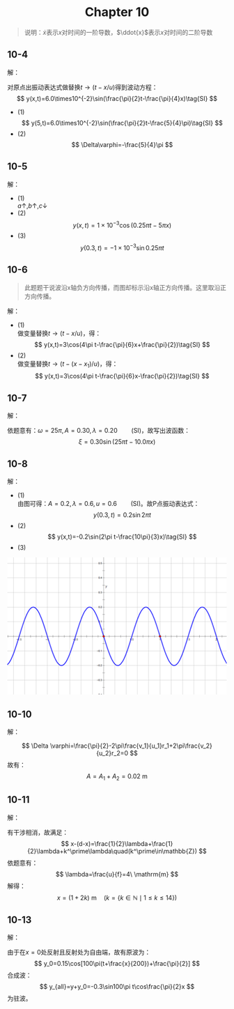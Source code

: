 # <center>Chapter 10</center>

>说明：$\dot{x}$表示$x$对时间的一阶导数，$\ddot{x}$表示$x$对时间的二阶导数

## 10-4

解：

对原点出振动表达式做替换$t\to(t-x/u)$得到波动方程：
$$
y(x,t)=6.0\times10^{-2}\sin(\frac{\pi}{2}t-\frac{\pi}{4}x)\tag{SI}
$$
- (1)  
$$
y(5,t)=6.0\times10^{-2}\sin(\frac{\pi}{2}t-\frac{5}{4}\pi)\tag{SI}
$$
- (2)  
$$
\Delta\varphi=-\frac{5}{4}\pi
$$

## 10-5

解：
- (1)  
$a\uparrow,b\uparrow,c\downarrow$
- (2)  
$$
y(x,t)=1\times 10^{-3}\cos(0.25\pi t-5\pi x)\tag{SI}
$$
- (3)  
$$
y(0.3,t)=-1\times 10^{-3}\sin0.25\pi t\tag{SI}
$$

## 10-6
> 此题题干说波沿x轴负方向传播，而图却标示沿x轴正方向传播。这里取沿正方向传播。

解：
- (1)  
做变量替换$t\to(t-x/u)$，得：
$$
y(x,t)=3\cos(4\pi t-\frac{\pi}{6}x+\frac{\pi}{2})\tag{SI}
$$
- (2)  
做变量替换$t\to(t-(x-x_1)/u)$，得：
$$
y(x,t)=3\cos(4\pi t-\frac{\pi}{6}x-\frac{\pi}{2})\tag{SI}
$$

## 10-7

解：

依题意有：$\omega=25\pi,A=0.30,\lambda=0.20\qquad(\mathrm{SI})$，故写出波函数：
$$
\xi=0.30\sin(25\pi t-10.0\pi x)\tag{SI}
$$

## 10-8

解：
- (1)  
由图可得：$A=0.2,\lambda=0.6,u=0.6\qquad(\mathrm{SI})$。故P点振动表达式：
$$
y(0.3,t)=0.2\sin2\pi t\tag{SI}
$$
- (2)
$$
y(x,t)=-0.2\sin(2\pi t-\frac{10\pi}{3}x)\tag{SI}
$$
- (3)  
<img src=10-8.png>

## 10-10

解：

$$
\Delta \varphi=\frac{\pi}{2}-2\pi\frac{v_1}{u_1}r_1+2\pi\frac{v_2}{u_2}r_2=0
$$
故有：
$$
A=A_1+A_2=0.02\ \mathrm{m}
$$

## 10-11

解：

有干涉相消，故满足：
$$
x-(d-x)=\frac{1}{2}\lambda+\frac{1}{2}\lambda+k^\prime\lambda\quad(k^\prime\in\mathbb{Z})
$$
依题意有：
$$
\lambda=\frac{u}{f}=4\ \mathrm{m}
$$
解得：
$$
x=(1+2k)\ \mathrm{m}\quad(k=\{k\in\mathbb{N}\mid 1\leq k \leq 14\})
$$

## 10-13

解：

由于在$x=0$处反射且反射处为自由端，故有原波为：
$$
y_0=0.15\cos[100\pi(t+\frac{x}{200})+\frac{\pi}{2}]
$$
合成波：
$$
y_{all}=y+y_0=-0.3\sin100\pi t\cos\frac{\pi}{2}x
$$
为驻波。